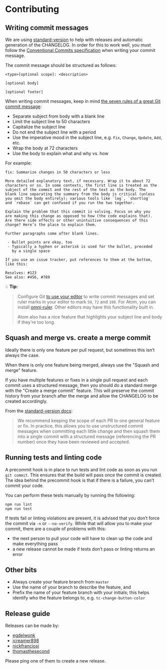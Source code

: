 # Contributing

## Writing commit messages

We are using [standard-version](https://github.com/conventional-changelog/standard-version) to help with releases and automatic generation of the CHANGELOG. In order for this to work well, you must follow the [Conventional Commits specification](https://conventionalcommits.org/) when writing your commit message.

The commit message should be structured as follows:

```
<type>[optional scope]: <description>

[optional body]

[optional footer]
```

When writing commit messages, keep in mind [the seven rules of a great Git commit message](https://chris.beams.io/posts/git-commit/):

- Separate subject from body with a blank line
- Limit the subject line to 50 characters
- Capitalize the subject line
- Do not end the subject line with a period
- Use the imperative mood in the subject line, e.g. `Fix`, `Change`, `Update`, `Add`, etc.
- Wrap the body at 72 characters
- Use the body to explain what and why vs. how

For example:

```
fix: Summarize changes in 50 characters or less

More detailed explanatory text, if necessary. Wrap it to about 72
characters or so. In some contexts, the first line is treated as the
subject of the commit and the rest of the text as the body. The
blank line separating the summary from the body is critical (unless
you omit the body entirely); various tools like `log`, `shortlog`
and `rebase` can get confused if you run the two together.

Explain the problem that this commit is solving. Focus on why you
are making this change as opposed to how (the code explains that).
Are there side effects or other unintuitive consequences of this
change? Here’s the place to explain them.

Further paragraphs come after blank lines.

 - Bullet points are okay, too
 - Typically a hyphen or asterisk is used for the bullet, preceded
   by a single space

If you use an issue tracker, put references to them at the bottom,
like this:

Resolves: #123
See also: #456, #789
```

💡 **Tip:**
> Configure Git [to use your editor](https://help.github.com/articles/associating-text-editors-with-git/) to write commit messages and set ruler marks in your editor to mark `50`, `72` and `100`. For Atom, you can install [omni-ruler](https://atom.io/packages/omni-ruler). Other editors may have this functionality built in.
>
> Atom also has a nice feature that highlights your subject line and body if they're too long.

## Squash and merge vs. create a merge commit

Ideally there is only one feature per pull request, but sometimes this isn’t always the case.

When there is only one feature being merged, always use the "Squash and merge" feature.

If you have multiple features or fixes in a single pull request and each commit uses a structured message, then you should do a standard merge with the "Create a merge commit" feature. This will preserve the commit history from your branch after the merge and allow the CHANGELOG to be created accordingly.

From the [standard-version docs](https://github.com/conventional-changelog/standard-version#should-i-always-squash-commits-when-merging-prs):

> We recommend keeping the scope of each PR to one general feature or fix. In practice, this allows you to use unstructured commit messages when committing each little change and then squash them into a single commit with a structured message (referencing the PR number) once they have been reviewed and accepted.

## Running tests and linting code

A precommit hook is in place to run tests and lint code as soon as you run `git commit`. This ensures that the build will pass once the commit is created. The idea behind the precommit hook is that if there is a failure, you can’t commit your code.

You can perform these tests manually by running the following:

```shell
npm run lint
npm run test
```

If tests fail or linting violations are present, it is advised that you don’t force the commit via `-n` or `--no-verify`. While that will allow you to make your commit, there are a couple of problems with this:

- the next person to pull your code will have to clean up the code and make everything pass
- a new release cannot be made if tests don’t pass or linting returns an error

## Other bits

- Always create your feature branch from `master`
- Use the name of your branch to describe the feature, and
- Prefix the name of your feature branch with your initials; this helps identify who the feature belongs to, e.g. `tc-change-button-color`

## Release guide

Releases can be made by:

- [egdelwonk](https://github.com/egdelwonk)
- [jcreamer898](https://github.com/jcreamer898)
- [nickfranciosi](https://github.com/nickfranciosi)
- [thomasthesecond](https://github.com/thomasthesecond)

Please ping one of them to create a new release.

